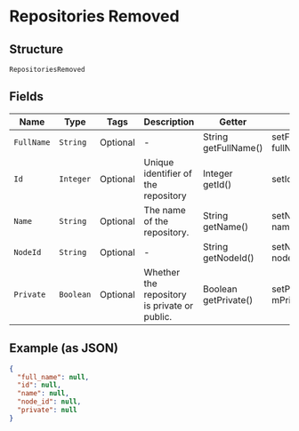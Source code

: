 
# Repositories Removed

## Structure

`RepositoriesRemoved`

## Fields

| Name | Type | Tags | Description | Getter | Setter |
|  --- | --- | --- | --- | --- | --- |
| `FullName` | `String` | Optional | - | String getFullName() | setFullName(String fullName) |
| `Id` | `Integer` | Optional | Unique identifier of the repository | Integer getId() | setId(Integer id) |
| `Name` | `String` | Optional | The name of the repository. | String getName() | setName(String name) |
| `NodeId` | `String` | Optional | - | String getNodeId() | setNodeId(String nodeId) |
| `Private` | `Boolean` | Optional | Whether the repository is private or public. | Boolean getPrivate() | setPrivate(Boolean mPrivate) |

## Example (as JSON)

```json
{
  "full_name": null,
  "id": null,
  "name": null,
  "node_id": null,
  "private": null
}
```

